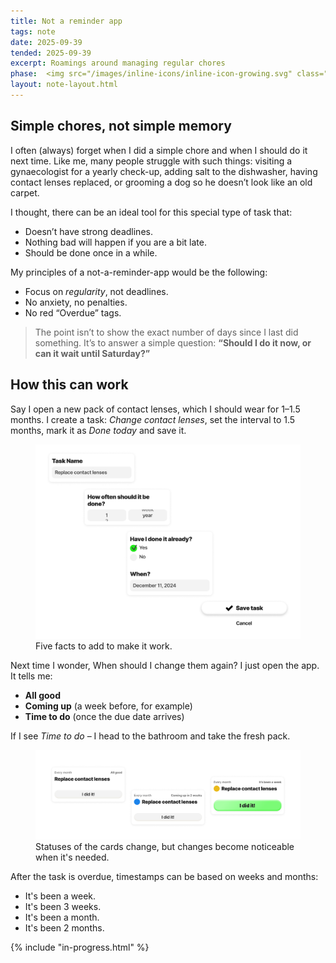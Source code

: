 ```yaml
---
title: Not a reminder app
tags: note
date: 2025-09-39
tended: 2025-09-39
excerpt: Roamings around managing regular chores
phase:  <img src="/images/inline-icons/inline-icon-growing.svg" class="inline-icon"> Growing
layout: note-layout.html
---
```


<section class="note-section">
 
## Simple chores, not simple memory
I often (always) forget when I did a simple chore and when I should do it next time. Like me, many people struggle with such things: visiting a gynaecologist for a yearly check-up, adding salt to the dishwasher, having contact lenses replaced, or grooming a dog so he doesn’t look like an old carpet.

I thought, there can be an ideal tool for this special type of task that:
- Doesn’t have strong deadlines.
- Nothing bad will happen if you are a bit late.
- Should be done once in a while.

My principles of a not-a-reminder-app would be the following:
- Focus on *regularity*, not deadlines.
- No anxiety, no penalties.
- No red “Overdue” tags.

> The point isn’t to show the exact number of days since I last did something. It’s to answer a simple question:
**“Should I do it now, or can it wait until Saturday?”**

## How this can work
Say I open a new pack of contact lenses, which I should wear for 1–1.5 months. I create a task: *Change contact lenses*, set the interval to 1.5 months, mark it as *Done today* and save it. 

<figure>
<img src="/images/notes/deed-create.png" alt="Fragments of user interface of creating a task called Deed." class="post-image"></img>
<figcaption>Five facts to add to make it work.
</figcaption>
</figure>

Next time I wonder, When should I change them again? I just open the app. It tells me:
- **All good**
- **Coming up** (a week before, for example)
- **Time to do** (once the due date arrives)

If I see *Time to do* – I head to the bathroom and take the fresh pack.

<figure>
<img src="/images/notes/deed-status.png" alt="Fragments of user interface of creating a task called Deed." class="post-image"></img>
<figcaption>Statuses of the cards change, but changes become noticeable when it's needed.
</figcaption>
</figure>

After the task is overdue, timestamps can be based on weeks and months:
- It's been a week.
- It's been 3 weeks.
- It's been a month.
- It's been 2 months.

</section>


{% include "in-progress.html" %}